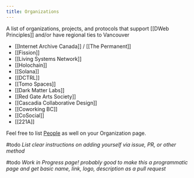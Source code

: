 ```yaml
---
title: Organizations
---
```


A list of organizations, projects, and protocols that support [[DWeb Principles]] and/or have regional ties to Vancouver

* [[Internet Archive Canada]] / [[The Permanent]]
* [[Fission]]
* [[Living Systems Network]]
* [[Holochain]]
* [[Solana]]
* [[DCTRL]]
* [[Tomo Spaces]]
* [[Dark Matter Labs]]
* [[Red Gate Arts Society]]
* [[Cascadia Collaborative Design]]
* [[Coworking BC]]
* [[CoSocial]]
* [[221A]]

Feel free to list [People](/tags/Person) as well on your Organization page.

#todo _List clear instructions on adding yourself via issue, PR, or other method_

#todo  _Work in Progress page! probably good to make this a programmatic page and get basic name, link, logo, description as a pull request_